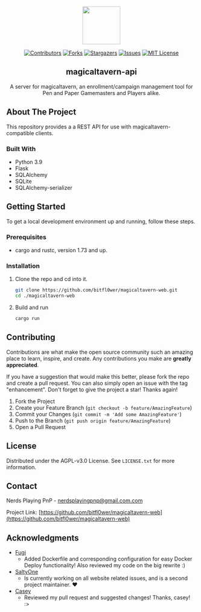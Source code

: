 <!-- Improved compatibility of back to top link: See: https://github.com/othneildrew/Best-README-Template/pull/73 -->
<a name="readme-top"></a>
<!--
*** Thanks for checking out the Best-README-Template. If you have a suggestion
*** that would make this better, please fork the repo and create a pull request
*** or simply open an issue with the tag "enhancement".
*** Don't forget to give the project a star!
*** Thanks again! Now go create something AMAZING! :D
-->

<!-- PROJECT SHIELDS -->
<!--
*** I'm using markdown "reference style" links for readability.
*** Reference links are enclosed in brackets [ ] instead of parentheses ( ).
*** See the bottom of this document for the declaration of the reference variables
*** for contributors-url, forks-url, etc. This is an optional, concise syntax you may use.
*** https://www.markdownguide.org/basic-syntax/#reference-style-links
-->


<!-- PROJECT LOGO -->
<br />
<div align="center">

<img src="https://cloud.bitfl0wer.de/apps/files_sharing/publicpreview/HmLLyW3ZKXNt3oK?file=/&fileId=1003663&x=400&y=400" style="width: 100px"/>

<br />

[![Contributors][contributors-shield]][contributors-url]
[![Forks][forks-shield]][forks-url]
[![Stargazers][stars-shield]][stars-url]
[![Issues][issues-shield]][issues-url]
[![MIT License][license-shield]][license-url]



<h2 align="center">magicaltavern-api</h3>

  <p align="center">
    A server for magicaltavern, an enrollment/campaign management tool for Pen and Paper Gamemasters and Players alike.
    <br />
</div>

<!-- ABOUT THE PROJECT -->
## About The Project

<!--[![Product Name Screen Shot][product-screenshot]](https://example.com)-->

This repository provides a a REST API for use with magicaltavern-compatible clients.


### Built With

* Python 3.9
* Flask
* SQLAlchemy
* SQLite
* SQLAlchemy-serializer


<!-- GETTING STARTED -->
## Getting Started

To get a local development environment up and running, follow these steps.

### Prerequisites

* cargo and rustc, version 1.73 and up.

### Installation

1. Clone the repo and cd into it.

   ```sh
   git clone https://github.com/bitfl0wer/magicaltavern-web.git
   cd ./magicaltavern-web
   ```

2. Build and run
   ```sh
   cargo run
   ```

<!-- CONTRIBUTING -->
## Contributing

Contributions are what make the open source community such an amazing place to learn, inspire, and create. Any contributions you make are **greatly appreciated**.

If you have a suggestion that would make this better, please fork the repo and create a pull request. You can also simply open an issue with the tag "enhancement".
Don't forget to give the project a star! Thanks again!

1. Fork the Project
2. Create your Feature Branch (`git checkout -b feature/AmazingFeature`)
3. Commit your Changes (`git commit -m 'Add some AmazingFeature'`)
4. Push to the Branch (`git push origin feature/AmazingFeature`)
5. Open a Pull Request


<!-- LICENSE -->
## License

Distributed under the AGPL-v3.0 License. See `LICENSE.txt` for more information.


<!-- CONTACT -->
## Contact

Nerds Playing PnP - nerdsplayingpnp@gmail.com.com

Project Link: [https://github.com/bitfl0wer/magicaltavern-web](https://github.com/bitfl0wer/magicaltavern-web)


<!-- ACKNOWLEDGMENTS -->
## Acknowledgments

* [Fugi](https://github.com/FugiMuffi)
  * Added Dockerfile and corresponding configuration for easy Docker Deploy functionality! Also reviewed my code on the big rewrite :)
* [SaltyOne](https://github.com/Juhi838b)
  * Is currently working on all website related issues, and is a second project maintainer. ❤️
* [Casey](https://github.com/KreerC)
  * Reviewed my pull request and suggested changes! Thanks, casey! :>


<!-- MARKDOWN LINKS & IMAGES -->
<!-- https://www.markdownguide.org/basic-syntax/#reference-style-links -->
[contributors-shield]: https://img.shields.io/github/contributors/bitfl0wer/magicaltavern-web.svg
[contributors-url]: https://github.com/bitfl0wer/magicaltavern-web/graphs/contributors
[forks-shield]: https://img.shields.io/github/forks/bitfl0wer/magicaltavern-web.svg
[forks-url]: https://github.com/bitfl0wer/magicaltavern-web/network/members
[stars-shield]: https://img.shields.io/github/stars/bitfl0wer/magicaltavern-web.svg
[stars-url]: https://github.com/bitfl0wer/magicaltavern-web/stargazers
[issues-shield]: https://img.shields.io/github/issues/bitfl0wer/magicaltavern-web.svg
[issues-url]: https://github.com/bitfl0wer/magicaltavern-web/issues
[license-shield]: https://img.shields.io/github/license/bitfl0wer/magicaltavern-web.svg
[license-url]: https://github.com/bitfl0wer/magicaltavern-web/blob/master/LICENSE.txt

